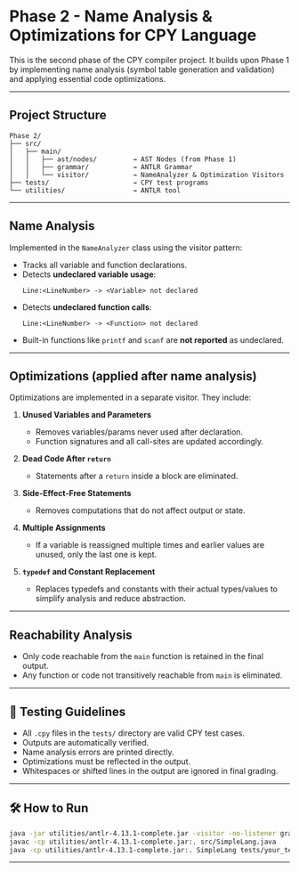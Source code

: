 # Phase 2 - Name Analysis & Optimizations for CPY Language

This is the second phase of the CPY compiler project. It builds upon Phase 1 by implementing name analysis (symbol table generation and validation) and applying essential code optimizations.

---

## Project Structure

```
Phase 2/
├── src/
│   ├── main/
│   │   ├── ast/nodes/         → AST Nodes (from Phase 1)
│   │   ├── grammar/           → ANTLR Grammar
│   │   └── visitor/           → NameAnalyzer & Optimization Visitors
├── tests/                     → CPY test programs
└── utilities/                 → ANTLR tool
```

---

## Name Analysis

Implemented in the `NameAnalyzer` class using the visitor pattern:

- Tracks all variable and function declarations.
- Detects **undeclared variable usage**:
  ```
  Line:<LineNumber> -> <Variable> not declared
  ```
- Detects **undeclared function calls**:
  ```
  Line:<LineNumber> -> <Function> not declared
  ```
- Built-in functions like `printf` and `scanf` are **not reported** as undeclared.

---

## Optimizations (applied after name analysis)

Optimizations are implemented in a separate visitor. They include:

1. **Unused Variables and Parameters**
   - Removes variables/params never used after declaration.
   - Function signatures and all call-sites are updated accordingly.

2. **Dead Code After `return`**
   - Statements after a `return` inside a block are eliminated.

3. **Side-Effect-Free Statements**
   - Removes computations that do not affect output or state.

4. **Multiple Assignments**
   - If a variable is reassigned multiple times and earlier values are unused, only the last one is kept.

5. **`typedef` and Constant Replacement**
   - Replaces typedefs and constants with their actual types/values to simplify analysis and reduce abstraction.

---

## Reachability Analysis

- Only code reachable from the `main` function is retained in the final output.
- Any function or code not transitively reachable from `main` is eliminated.

---

## 🧪 Testing Guidelines

- All `.cpy` files in the `tests/` directory are valid CPY test cases.
- Outputs are automatically verified.
- Name analysis errors are printed directly.
- Optimizations must be reflected in the output.
- Whitespaces or shifted lines in the output are ignored in final grading.

---

## 🛠 How to Run

```bash
java -jar utilities/antlr-4.13.1-complete.jar -visitor -no-listener grammar/SimpleLang.g4
javac -cp utilities/antlr-4.13.1-complete.jar:. src/SimpleLang.java
java -cp utilities/antlr-4.13.1-complete.jar:. SimpleLang tests/your_test_file.cpy
```

---